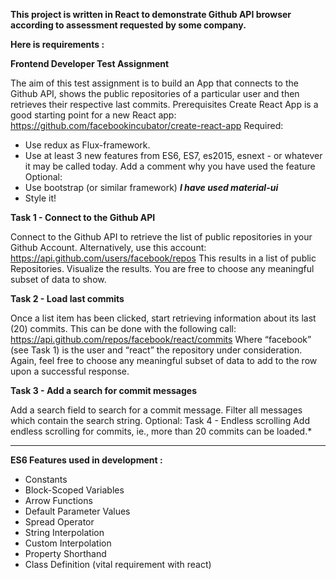 
**This project is written in React to demonstrate Github API browser according to assessment requested by some company.**

**Here is requirements :**

**Frontend Developer Test Assignment**

The aim of this test assignment is to build an App that connects to the Github API, shows the public repositories of a particular user and then retrieves their respective last commits.
Prerequisites
Create React App is a good starting point for a new React app:
https://github.com/facebookincubator/create-react-app
Required:
 - Use redux as Flux-framework.
 - Use at least 3 new features from ES6, ES7, es2015, esnext - or whatever it may be called
today. Add a comment why you have used the feature Optional:
 - Use bootstrap (or similar framework) ***I have used material-ui***
 - Style it!


**Task 1 - Connect to the Github API**

Connect to the Github API to retrieve the list of public repositories in your Github Account. Alternatively, use this account: ​https://api.github.com/users/facebook/repos
This results in a list of public Repositories. Visualize the results. You are free to choose any meaningful subset of data to show.

**Task 2 - Load last commits**

Once a list item has been clicked, start retrieving information about its last (20) commits. This can be done with the following call:
https://api.github.com/repos/facebook/react/commits
Where “facebook” (see Task 1) is the user and “react” the repository under consideration. Again, feel free to choose any meaningful subset of data to add to the row upon a successful response.

**Task 3 - Add a search for commit messages**

Add a search field to search for a commit message. Filter all messages which contain the search string.
Optional: Task 4 - Endless scrolling
Add endless scrolling for commits, ie., more than 20 commits can be loaded.*


--------------

**ES6 Features used in development :**

 - Constants
 - Block-Scoped Variables
 - Arrow Functions
 - Default Parameter Values
 - Spread Operator
 - String Interpolation
 - Custom Interpolation
 - Property Shorthand
 - Class Definition (vital requirement with react)
